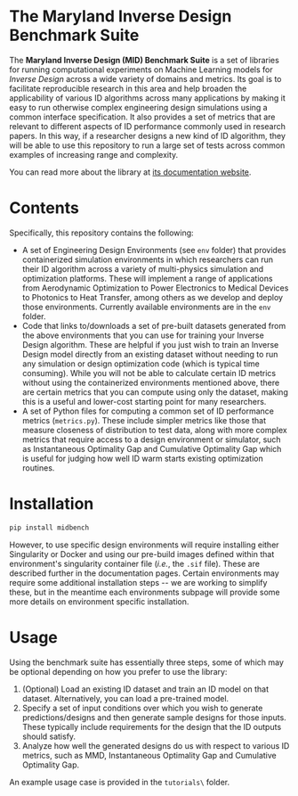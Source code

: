 # The Maryland Inverse Design Benchmark Suite

The **Maryland Inverse Design (MID) Benchmark Suite** is a set of libraries for running computational experiments on Machine Learning models for *Inverse Design* across a wide variety of domains and metrics. Its goal is to facilitate reproducible research in this area and help broaden the applicability of various ID algorithms across many applications by making it easy to run otherwise complex engineering design simulations using a common interface specification. It also provides a set of metrics that are relevant to different aspects of ID performance commonly used in research papers. In this way, if a researcher designs a new kind of ID algorithm, they will be able to use this repository to run a large set of tests across common examples of increasing range and complexity.

You can read more about the library at [its documentation website](https://ideal.umd.edu/midbench).

# Contents
Specifically, this repository contains the following:
- A set of Engineering Design Environments (see `env` folder) that provides containerized simulation environments in which researchers can run their ID algorithm across a variety of multi-physics simulation and optimization platforms. These will implement a range of applications from Aerodynamic Optimization to Power Electronics to Medical Devices to Photonics to Heat Transfer, among others as we develop and deploy those environments. Currently available environments are in the `env` folder.
- Code that links to/downloads a set of pre-built datasets generated from the above environments that you can use for training your Inverse Design algorithm. These are helpful if you just wish to train an Inverse Design model directly from an existing dataset without needing to run any simulation or design optimization code (which is typical time consuming). While you will not be able to calculate certain ID metrics without using the containerized environments mentioned above, there are certain metrics that you can compute using only the dataset, making this is a useful and lower-cost starting point for many researchers.
- A set of Python files for computing a common set of ID performance metrics (`metrics.py`). These include simpler metrics like those that measure closeness of distribution to test data, along with more complex metrics that require access to a design environment or simulator, such as Instantaneous Optimality Gap and Cumulative Optimality Gap which is useful for judging how well ID warm starts existing optimization routines.


# Installation

```bash
pip install midbench
```

However, to use specific design environments will require installing either Singularity or Docker and using our pre-build images defined within that environment's singularity container file (*i.e.*, the `.sif` file). These are described further in the documentation pages. Certain environments may require some additional installation steps -- we are working to simplify these, but in the meantime each environments subpage will provide some more details on environment specific installation.

# Usage

Using the benchmark suite has essentially three steps, some of which may be optional depending on how you prefer to use the library:
1. (Optional) Load an existing ID dataset and train an ID model on that dataset. Alternatively, you can load a pre-trained model.
2. Specify a set of input conditions over which you wish to generate predictions/designs and then generate sample designs for those inputs. These typically include requirements for the design that the ID outputs should satisfy.
3. Analyze how well the generated designs do us with respect to various ID metrics, such as MMD, Instantaneous Optimality Gap and Cumulative Optimality Gap.

An example usage case is provided in the `tutorials\` folder.
